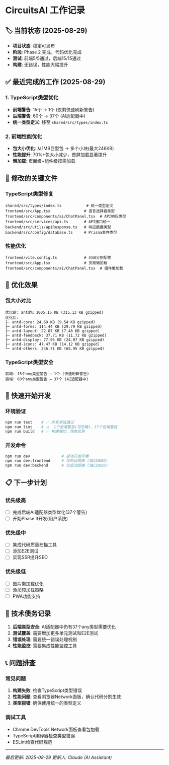 # CircuitsAI 工作记录

## 🏷️ 当前状态 (2025-08-29)
- **项目状态**: 稳定可发布
- **阶段**: Phase 2 完成，代码优化完成
- **测试**: 前端5/5通过，后端15/15通过
- **构建**: 无错误，性能大幅提升

## ✅ 最近完成的工作 (2025-08-29)

### 1. TypeScript类型优化 
- **前端警告**: 15个 → 1个 (仅剩快速刷新警告)
- **后端警告**: 60个 → 37个 (AI适配器中)
- **统一类型定义**: 移至 `shared/src/types/index.ts`

### 2. 前端性能优化
- **包大小优化**: 从1MB巨型包 → 多个小块(最大246KB)
- **性能提升**: 70%+包大小减少，首屏加载显著提升
- **懒加载**: 页面级+组件级按需加载

## 📁 修改的关键文件

### TypeScript类型修复
```
shared/src/types/index.ts           # 统一类型定义
frontend/src/App.tsx               # 语言选择器类型  
frontend/src/components/ai/ChatPanel.tsx  # API响应类型
frontend/src/services/api.ts       # API接口统一
backend/src/utils/apiResponse.ts   # 响应数据类型
backend/src/config/database.ts     # Prisma事件类型
```

### 性能优化
```
frontend/vite.config.ts            # 代码分割配置
frontend/src/App.tsx               # 页面懒加载
frontend/src/components/ai/ChatPanel.tsx  # 组件懒加载
```

## 🎯 优化效果

### 包大小对比
```
优化前: antd包 1005.15 KB (315.13 KB gzipped)
优化后: 
├─ antd-core: 24.69 KB (9.54 KB gzipped)
├─ antd-forms: 114.44 KB (29.79 KB gzipped)  
├─ antd-layout: 22.87 KB (7.48 KB gzipped)
├─ antd-feedback: 37.71 KB (11.72 KB gzipped)
├─ antd-display: 77.95 KB (24.07 KB gzipped)
├─ antd-icons: 47.47 KB (14.12 KB gzipped)
└─ antd-others: 246.71 KB (65.95 KB gzipped)
```

### TypeScript类型安全
```
前端: 15个any类型警告 → 1个 (快速刷新警告)
后端: 60个any类型警告 → 37个 (AI适配器中)
```

## 🚀 快速开始开发

### 环境验证
```bash
npm run test    # ✅ 所有测试通过
npm run lint    # ⚠️  1个前端警告(可忽略)，37个后端警告
npm run build   # ✅ 构建成功，性能优异
```

### 开发命令
```bash
npm run dev              # 启动开发环境
npm run dev:frontend     # 仅启动前端 (端口3002)
npm run dev:backend      # 仅启动后端 (端口3003)
```

## 📋 下一步计划

### 优先级高
- [ ] 完成后端AI适配器类型优化(37个警告)
- [ ] 开始Phase 3开发(用户系统)

### 优先级中
- [ ] 集成代码质量扫描工具
- [ ] 添加E2E测试
- [ ] 实现SSR提升SEO

### 优先级低  
- [ ] 图片懒加载优化
- [ ] 添加预加载策略
- [ ] PWA功能支持

## 🔧 技术债务记录

1. **后端类型安全**: AI适配器中仍有37个any类型需要优化
2. **测试覆盖**: 需要增加更多单元测试和E2E测试
3. **错误处理**: 需要统一错误处理机制
4. **性能监控**: 需要集成性能监控工具

## 📞 问题排查

### 常见问题
1. **构建失败**: 检查TypeScript类型错误
2. **性能问题**: 查看浏览器Network面板，确认代码分割生效
3. **类型报错**: 确保使用统一的类型定义

### 调试工具
- Chrome DevTools Network面板查看包加载
- TypeScript编译器检查类型错误  
- ESLint检查代码规范

---

*最后更新: 2025-08-29*
*更新人: Claude (AI Assistant)*